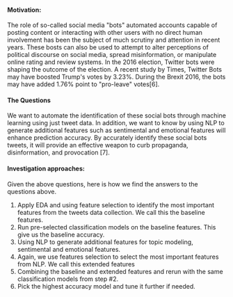 
#### Motivation:
The role of so-called social media "bots" automated accounts capable of posting content or interacting 
with other users with no direct human involvement has been the subject of much scrutiny and
attention in recent years. These bosts can also be used to attempt to alter perceptions
of political discourse on social media, spread misinformation, or manipulate online rating and
review systems. In the 2016 election, Twitter bots were shaping the outcome of the election. 
A recent study by Times, Twitter Bots may have boosted Trump's votes by 3.23%. During the Brexit 2016,
the bots may have added 1.76% point to "pro-leave" votes[6].

#### The Questions
We want to automate the identification of these social bots through machine learning using just tweet 
data. In addition, we want to know by using NLP to generate additional features such as sentimental and emotional
features will enhance prediction accuracy. By accurately identify these social bots tweets, it will provide an effective weapon to curb 
propaganda, disinformation, and provocation [7]. 
 

#### Investigation approaches:

Given the above questions, here is how we find the answers to the questions above.
1. Apply EDA and using feature selection to identify the most important features from 
the tweets data collection. We call this the baseline features.
2. Run pre-selected classification models on the baseline features. This give us the baseline
accuracy.
3. Using NLP to generate additional features for topic modeling, sentimental and emotional features.
4. Again, we use features selection to select the most important features from NLP. We call this extended features
5. Combining the baseline and extended features and rerun with the same classification models from step #2.
6. Pick the highest accuracy model and tune it further if needed. 

